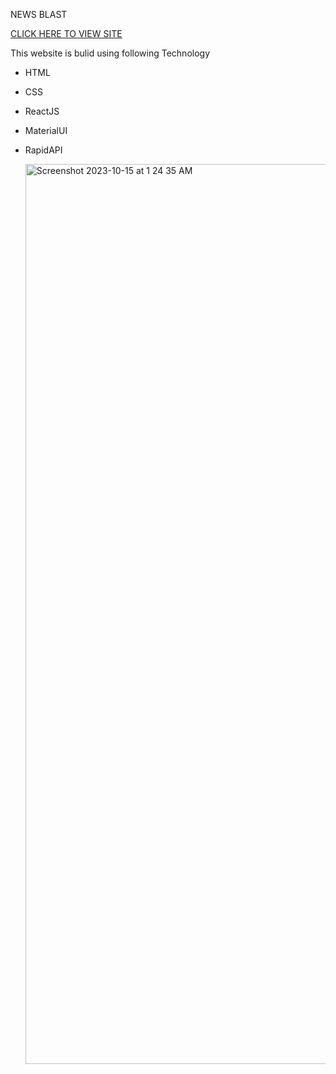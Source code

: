 NEWS BLAST

[CLICK HERE TO VIEW SITE](https://sparkly-empanada-3f04bb.netlify.app)

This website is bulid using following Technology
- HTML
- CSS
- ReactJS
- MaterialUI
- RapidAPI

  <img width="1440" alt="Screenshot 2023-10-15 at 1 24 35 AM" src="https://github.com/chaitanyakatore/ReactProjects/assets/106269976/7f0940a1-4951-47a8-8f05-b1862297dc3f">

